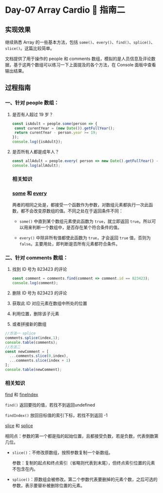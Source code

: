# Day-07 Array Cardio 💪 指南二



## 实现效果

继续熟悉 Array 的一些基本方法，包括 `some()`、`every()`、`find()`、`splice()`、`slice()`。这篇比较简单。

文档提供了用于操作的 people 和 comments 数组，模拟的是人员信息及评论数据，基于这两个数组可以练习一下上面提及的各个方法，在 Console 面板中查看输出结果。

## 过程指南

### 一、针对 people 数组：

1. 是否有人超过 19 岁？

   ```js
   const isAdult = people.some(person => {
   	const curentYear = (new Date()).getFullYear();
   	return curentYear - person.year >= 19;
   });
   console.log({isAdult});
   ```

   

2. 是否所有人都是成年人？

   ```js
   const allAdult = people.every( person => new Date().getFullYear() - person.year >= 19);
   console.log(allAdult);
   ```

   

   ### 相关知识

   ### [some](https://developer.mozilla.org/zh-CN/docs/Web/JavaScript/Reference/Global_Objects/Array/some) 和  [every](https://developer.mozilla.org/zh-CN/docs/Web/JavaScript/Reference/Global_Objects/Array/every)

   两者的相同之处是，都接受一个函数作为参数，对数组元素都执行一次此函数，都不会改变原数组的值。不同之处在于返回条件不同：

   * `some()` 中直到某个数组元素使此函数为 `true`，就立即返回 `true`。所以可以用来判断一个数组中，是否存在某个符合条件的值。

   * `every()` 中除非所有值都使此函数为 `true`，才会返回 `true` 值，否则为 `false`。主要用处，即判断是否所有元素都符合条件。



### 二、针对 comments 数组：

1. 找到 ID 号为 823423 的评论

   ```js
   const comment = comments.find(comment => comment.id == 823423);
   console.log(comment);
   ```

   

2. 删除 ID 号为 823423 的评论
  1. 获取此 ID 对应元素在数组中所处的位置
  2. 利用位置，删除该子元素
  2. 或者拼接新的数组

  ```js
  //方法一 splice
  comments.splice(index,1);
  console.table(comments);
  //方法二   
  const newComment = [
  	...comments.slice(0,index),
  	...comments.slice(index + 1)
  ];
  console.table(newComment);
  ```

  

  ### 相关知识

  [find](https://developer.mozilla.org/zh-CN/docs/Web/JavaScript/Reference/Global_Objects/Array/find) 和 [fineIndex](https://developer.mozilla.org/zh-CN/docs/Web/JavaScript/Reference/Global_Objects/Array/findIndex)

  ```find()```  返回要找的值，若找不到返回undefined

  ```findIndex()``` 放回目标值的索引下标，若找不到返回  -1

  

  [slice](https://developer.mozilla.org/zh-CN/docs/Web/JavaScript/Reference/Global_Objects/Array/slice) 和 [splice](https://developer.mozilla.org/zh-CN/docs/Web/JavaScript/Reference/Global_Objects/Array/splice)

  相同点：参数的第一个都是指的起始位置，且都接受负数，若是负数，代表倒数第几位。

  * `slice()`：不修改原数组，按照参数复制一个新数组。

    ​				参数：复制的起点和终点索引（省略则代表到末尾），但终点索引位置的元素不包含在内。

  * `splice()`：原数组会被修改。第二个参数代表要删掉的元素个数，之后可选的参数，表示要替补被删除位置的元素。


